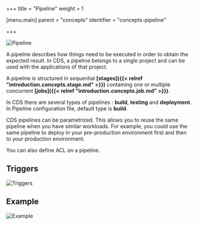 +++
title = "Pipeline"
weight = 1

[menu.main]
parent = "concepts"
identifier = "concepts-pipeline"

+++

![Pipeline](/images/concepts_pipeline.png)

A pipeline describes how things need to be executed in order to obtain the expected result. In CDS, a pipeline belongs to a single project and can be used with the applications of that project.

A pipeline is structured in sequential **[stages]({{< relref "introduction.concepts.stage.md" >}})** containing one or multiple concurrent **[jobs]({{< relref "introduction.concepts.job.md" >}})**.

In CDS there are several types of pipelines : **build**, **testing** and **deployment**. In Pipeline configuration file, default type is **build**.

CDS pipelines can be parametrized. This allows you to reuse the same pipeline when you have similar workloads. For example, you could use the same pipeline to deploy in your pre-production environment first and then to your production environment.

You can also define ACL on a pipeline.

## Triggers

![Triggers](/images/concepts_pipeline_trigger.png)

## Example

![Example](/images/concepts_pipeline_example.png)
